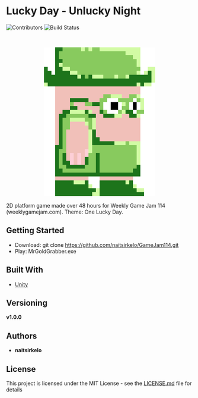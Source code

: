 # Lucky Day - Unlucky Night
<!-- PROJECT SHIELDS -->
<!--
*** I'm using markdown "reference style" links for readability.
*** Reference links are enclosed in brackets [ ] instead of parentheses ( ).
*** See the bottom of this document for the declaration of the reference variables
*** for contributors-url, forks-url, etc. This is an optional, concise syntax you may use.
*** https://www.markdownguide.org/basic-syntax/#reference-style-links
-->
![Contributors](https://img.shields.io/badge/contributors-1-green.svg)
![Build Status](https://img.shields.io/badge/build-running-green.svg)



<!-- PROJECT LOGO -->
<br />
<p align="center">
  <a href="https://github.com/naitsirkelo/GameJam114">
    <img src="Assets/Images/gp_idle1.png" alt="Logo" width="300" height="400">
  </a>
</p>

2D platform game made over 48 hours for Weekly Game Jam 114 (weeklygamejam.com).
Theme: One Lucky Day.

## Getting Started

- Download: git clone https://github.com/naitsirkelo/GameJam114.git
- Play: MrGoldGrabber.exe

## Built With

* [Unity](https://store.unity.com/download-nuo)

## Versioning

**v1.0.0**

## Authors

* **naitsirkelo**

## License

This project is licensed under the MIT License - see the [LICENSE.md](LICENSE.md) file for details

